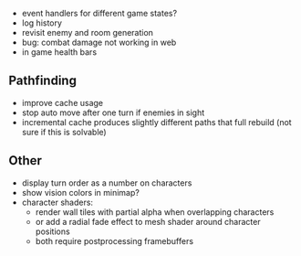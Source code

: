 - event handlers for different game states?
- log history
- revisit enemy and room generation
- bug: combat damage not working in web
- in game health bars

## Pathfinding
- improve cache usage
- stop auto move after one turn if enemies in sight
- incremental cache produces slightly different paths that full rebuild (not sure if this is solvable)

## Other
- display turn order as a number on characters
- show vision colors in minimap?
- character shaders:
  - render wall tiles with partial alpha when overlapping characters
  - or add a radial fade effect to mesh shader around character positions
  - both require postprocessing framebuffers